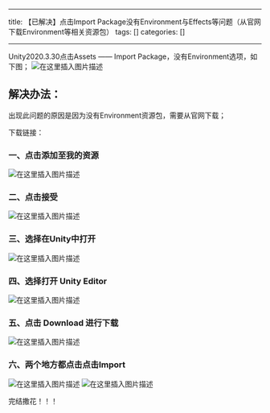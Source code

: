 
--- 
title:  【已解决】点击Import Package没有Environment与Effects等问题（从官网下载Environment等相关资源包） 
tags: []
categories: [] 

---
Unity2020.3.30点击Assets —— Import Package，没有Environment选项，如下图； <img src="https://img-blog.csdnimg.cn/f31b687b4c974faa9636569fbc534179.png?x-oss-process=image/watermark,type_d3F5LXplbmhlaQ,shadow_50,text_Q1NETiBA5L-X5Lq6TGF5bWFu,size_20,color_FFFFFF,t_70,g_se,x_16" alt="在这里插入图片描述">

## 解决办法：

出现此问题的原因是因为没有Environment资源包，需要从官网下载；

下载链接：

### 一、点击添加至我的资源

<img src="https://img-blog.csdnimg.cn/0fe3b0aca4fb4c929debea8f02523102.png?x-oss-process=image/watermark,type_d3F5LXplbmhlaQ,shadow_50,text_Q1NETiBA5L-X5Lq6TGF5bWFu,size_20,color_FFFFFF,t_70,g_se,x_16#pic_center" alt="在这里插入图片描述">

### 二、点击接受

<img src="https://img-blog.csdnimg.cn/070aaeab1586411c8f83e78b3d2bb8df.png?x-oss-process=image/watermark,type_d3F5LXplbmhlaQ,shadow_50,text_Q1NETiBA5L-X5Lq6TGF5bWFu,size_18,color_FFFFFF,t_70,g_se,x_16#pic_center" alt="在这里插入图片描述">

### 三、选择在Unity中打开

<img src="https://img-blog.csdnimg.cn/98e91e2f37ff490d9bcd82ff0e521976.png#pic_center" alt="在这里插入图片描述">

### 四、选择打开 Unity Editor

<img src="https://img-blog.csdnimg.cn/cd0b616704414492b7d6d0a82dec780c.png?x-oss-process=image/watermark,type_d3F5LXplbmhlaQ,shadow_50,text_Q1NETiBA5L-X5Lq6TGF5bWFu,size_17,color_FFFFFF,t_70,g_se,x_16#pic_center" alt="在这里插入图片描述">

### 五、点击 Download 进行下载

<img src="https://img-blog.csdnimg.cn/97accc9335ec487bab9ff3849e36ce3a.png?x-oss-process=image/watermark,type_d3F5LXplbmhlaQ,shadow_50,text_Q1NETiBA5L-X5Lq6TGF5bWFu,size_20,color_FFFFFF,t_70,g_se,x_16#pic_center" alt="在这里插入图片描述">

### 六、两个地方都点击点击Import

<img src="https://img-blog.csdnimg.cn/99b438904077463baab8406ac9062844.png?x-oss-process=image/watermark,type_d3F5LXplbmhlaQ,shadow_50,text_Q1NETiBA5L-X5Lq6TGF5bWFu,size_20,color_FFFFFF,t_70,g_se,x_16" alt="在这里插入图片描述"> <img src="https://img-blog.csdnimg.cn/e2398847fea5427e8de1692a4e6f60aa.png?x-oss-process=image/watermark,type_d3F5LXplbmhlaQ,shadow_50,text_Q1NETiBA5L-X5Lq6TGF5bWFu,size_20,color_FFFFFF,t_70,g_se,x_16" alt="在这里插入图片描述">

完结撒花！！！
